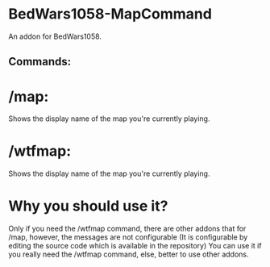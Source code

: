 # BedWars1058-MapCommand
An addon for BedWars1058.

## Commands:
# /map:
Shows the display name of the map you're currently playing.
# /wtfmap:
Shows the display name of the map you're currently playing.

# Why you should use it?
Only if you need the /wtfmap command, there are other addons that for /map, however, the messages are not configurable (It is configurable by editing the source code which is available in the repository)
You can use it if you really need the /wtfmap command, else, better to use other addons.
